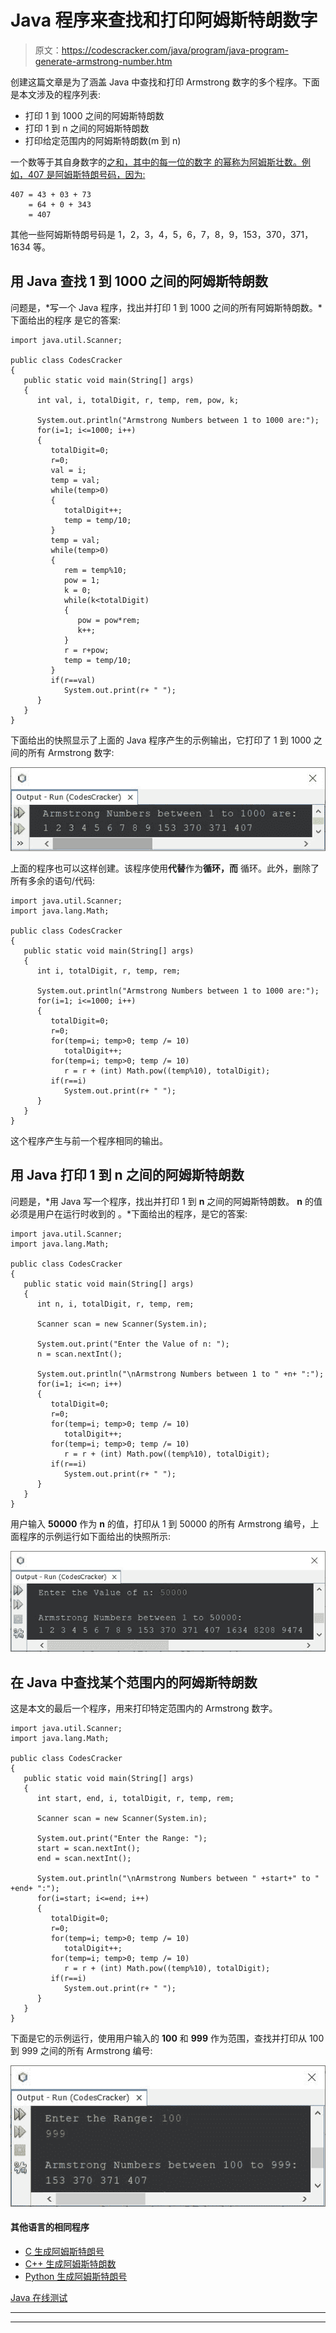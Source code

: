 # Java 程序来查找和打印阿姆斯特朗数字

> 原文：<https://codescracker.com/java/program/java-program-generate-armstrong-number.htm>

创建这篇文章是为了涵盖 Java 中查找和打印 Armstrong 数字的多个程序。下面是本文涉及的程序列表:

*   打印 1 到 1000 之间的阿姆斯特朗数
*   打印 1 到 n 之间的阿姆斯特朗数
*   打印给定范围内的阿姆斯特朗数(m 到 n)

一个数等于其自身数字的<u>之和，其中<u>的每一位的数字</u> 的幂称为阿姆斯壮数。例如，407 是阿姆斯特朗号码，因为:</u>

```
407 = 43 + 03 + 73
    = 64 + 0 + 343
    = 407
```

其他一些阿姆斯特朗号码是 1，2，3，4，5，6，7，8，9，153，370，371，1634 等。

## 用 Java 查找 1 到 1000 之间的阿姆斯特朗数

问题是，*写一个 Java 程序，找出并打印 1 到 1000 之间的所有阿姆斯特朗数。*下面给出的程序 是它的答案:

```
import java.util.Scanner;

public class CodesCracker
{
   public static void main(String[] args)
   {
      int val, i, totalDigit, r, temp, rem, pow, k;

      System.out.println("Armstrong Numbers between 1 to 1000 are:");
      for(i=1; i<=1000; i++)
      {
         totalDigit=0;
         r=0;
         val = i;
         temp = val;
         while(temp>0)
         {
            totalDigit++;
            temp = temp/10;
         }
         temp = val;
         while(temp>0)
         {
            rem = temp%10;
            pow = 1;
            k = 0;
            while(k<totalDigit)
            {
               pow = pow*rem;
               k++;
            }
            r = r+pow;
            temp = temp/10;
         }
         if(r==val)
            System.out.print(r+ " ");
      }
   }
}
```

下面给出的快照显示了上面的 Java 程序产生的示例输出，它打印了 1 到 1000 之间的所有 Armstrong 数字:

![java find armstrong number between 1 to 1000](img/0b8db6483210fc5b915da79e59456c86.png)

上面的程序也可以这样创建。该程序使用**代替**作为**循环，而** 循环。此外，删除了所有多余的语句/代码:

```
import java.util.Scanner;
import java.lang.Math;

public class CodesCracker
{
   public static void main(String[] args)
   {
      int i, totalDigit, r, temp, rem;

      System.out.println("Armstrong Numbers between 1 to 1000 are:");
      for(i=1; i<=1000; i++)
      {
         totalDigit=0;
         r=0;
         for(temp=i; temp>0; temp /= 10)
            totalDigit++;
         for(temp=i; temp>0; temp /= 10)
            r = r + (int) Math.pow((temp%10), totalDigit);
         if(r==i)
            System.out.print(r+ " ");
      }
   }
}
```

这个程序产生与前一个程序相同的输出。

## 用 Java 打印 1 到 n 之间的阿姆斯特朗数

问题是，*用 Java 写一个程序，找出并打印 1 到 **n** 之间的阿姆斯特朗数。 **n** 的值必须是用户在运行时收到的 。*下面给出的程序，是它的答案:

```
import java.util.Scanner;
import java.lang.Math;

public class CodesCracker
{
   public static void main(String[] args)
   {
      int n, i, totalDigit, r, temp, rem;

      Scanner scan = new Scanner(System.in);

      System.out.print("Enter the Value of n: ");
      n = scan.nextInt();

      System.out.println("\nArmstrong Numbers between 1 to " +n+ ":");
      for(i=1; i<=n; i++)
      {
         totalDigit=0;
         r=0;
         for(temp=i; temp>0; temp /= 10)
            totalDigit++;
         for(temp=i; temp>0; temp /= 10)
            r = r + (int) Math.pow((temp%10), totalDigit);
         if(r==i)
            System.out.print(r+ " ");
      }
   }
}
```

用户输入 **50000** 作为 **n** 的值，打印从 1 到 50000 的所有 Armstrong 编号，上面程序的示例运行如下面给出的快照所示:

![print armstrong number in java](img/f6217dc1595a83076b86d8d9bb55bf83.png)

## 在 Java 中查找某个范围内的阿姆斯特朗数

这是本文的最后一个程序，用来打印特定范围内的 Armstrong 数字。

```
import java.util.Scanner;
import java.lang.Math;

public class CodesCracker
{
   public static void main(String[] args)
   {
      int start, end, i, totalDigit, r, temp, rem;

      Scanner scan = new Scanner(System.in);

      System.out.print("Enter the Range: ");
      start = scan.nextInt();
      end = scan.nextInt();

      System.out.println("\nArmstrong Numbers between " +start+" to " +end+ ":");
      for(i=start; i<=end; i++)
      {
         totalDigit=0;
         r=0;
         for(temp=i; temp>0; temp /= 10)
            totalDigit++;
         for(temp=i; temp>0; temp /= 10)
            r = r + (int) Math.pow((temp%10), totalDigit);
         if(r==i)
            System.out.print(r+ " ");
      }
   }
}
```

下面是它的示例运行，使用用户输入的 **100** 和 **999** 作为范围，查找并打印从 100 到 999 之间的所有 Armstrong 编号:

![find armstrong number within range](img/948eb4c59157516af263ebbb7ee2eb11.png)

#### 其他语言的相同程序

*   [C 生成阿姆斯特朗号](/c/program/c-program-generate-armstrong-number.htm)
*   [C++ 生成阿姆斯特朗数](/cpp/program/cpp-program-generate-armstrong-number.htm)
*   [Python 生成阿姆斯特朗号](/python/program/python-program-generate-armstrong-numbers.htm)

[Java 在线测试](/exam/showtest.php?subid=1)

* * *

* * *